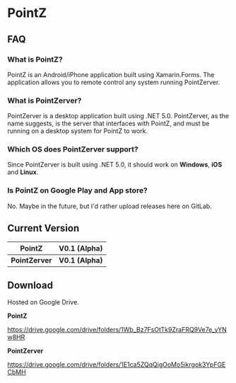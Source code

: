 # PointZ

## FAQ

### What is PointZ?

PointZ is an Android/iPhone application built using Xamarin.Forms. The application allows you to remote control any system running PointZerver.

### What is PointZerver?

PointZerver is a desktop application built using .NET 5.0. PointZerver, as the name suggests, is the server that interfaces with PointZ, and must be running on a desktop system for PointZ to work.

### Which OS does PointZerver support?

Since PointZerver is built using .NET 5.0, it should work on **Windows**, **iOS** and **Linux**.

### Is PointZ on Google Play and App store?

No. Maybe in the future, but I'd rather upload releases here on GitLab.

## Current Version

| PointZ          | V0.1 (Alpha)     |
| --------------- | ---------------- |
| **PointZerver** | **V0.1 (Alpha)** |

## Download

Hosted on Google Drive.

**PointZ**

https://drive.google.com/drive/folders/1Wb_Bz7FsOtTk9ZraFRQ9Ve7e_yYNw8HR

**PointZerver**

https://drive.google.com/drive/folders/1E1ca5ZQqQigOoMo5ikrgok3YpFGECbMH

